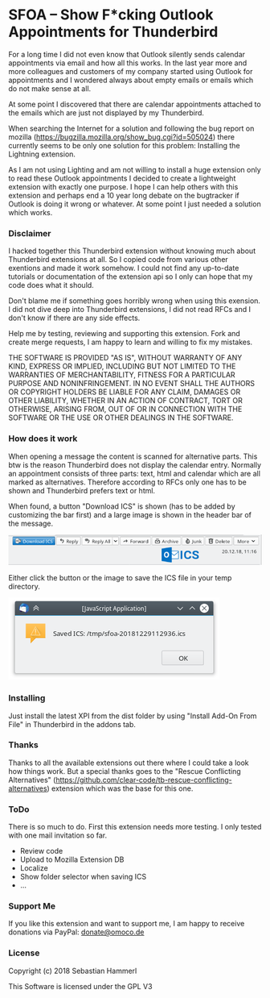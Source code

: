 SFOA – Show F*cking Outlook Appointments for Thunderbird
========================================================

For a long time I did not even know that Outlook silently sends calendar appointments via email and how all this works. In the last year more and more colleagues and customers of my company started using Outlook for appointments and I wondered always about empty emails or emails which do not make sense at all.

At some point I discovered that there are calendar appointments attached to the emails which are just not displayed by my Thunderbird.

When searching the Internet for a solution and following the bug report on mozilla (https://bugzilla.mozilla.org/show_bug.cgi?id=505024) there currently seems to be only one solution for this problem: Installing the Lightning extension.

As I am not using Lighting and am not willing to install a huge extension only to read these Outlook appointments I decided to create a lightweight extension with exactly one purpose. I hope I can help others with this extension and perhaps end a 10 year long debate on the bugtracker if Outlook is doing it wrong or whatever. At some point I just needed a solution which works.

### Disclaimer

I hacked together this Thunderbird extension without knowing much about Thunderbird extensions at all. So I copied code from various other exentions and made it work somehow. I could not find any up-to-date tutorials or documentation of the extension api so I only can hope that my code does what it should.

Don't blame me if something goes horribly wrong when using this exension. I did not dive deep into Thunderbird extensions, I did not read RFCs and I don't know if there are any side effects.

Help me by testing, reviewing and supporting this extension. Fork and create merge requests, I am happy to learn and willing to fix my mistakes.

THE SOFTWARE IS PROVIDED "AS IS", WITHOUT WARRANTY OF ANY KIND, EXPRESS OR IMPLIED, INCLUDING BUT NOT LIMITED TO THE WARRANTIES OF MERCHANTABILITY, FITNESS FOR A PARTICULAR PURPOSE AND NONINFRINGEMENT. IN NO EVENT SHALL THE AUTHORS OR COPYRIGHT HOLDERS BE LIABLE FOR ANY CLAIM, DAMAGES OR OTHER LIABILITY, WHETHER IN AN ACTION OF CONTRACT, TORT OR OTHERWISE, ARISING FROM, OUT OF OR IN CONNECTION WITH THE SOFTWARE OR THE USE OR OTHER DEALINGS IN THE SOFTWARE.

### How does it work

When opening a message the content is scanned for alternative parts. This btw is the reason Thunderbird does not display the calendar entry. Normally an appointment consists of three parts: text, html and calendar which are all marked as alternatives. Therefore according to RFCs only one has to be shown and Thunderbird prefers text or html.

When found, a button "Download ICS" is shown (has to be added by customizing the bar first) and a large image is shown in the header bar of the message.

![Screenshot](/images/bar.png?raw=true "Message bar with button and image")

Either click the button or the image to save the ICS file in your temp directory.

![Screenshot](/images/alert.png?raw=true "Confirmation message")

### Installing

Just install the latest XPI from the dist folder by using "Install Add-On From File" in Thunderbird in the addons tab.

### Thanks

Thanks to all the available extensions out there where I could take a look how things work. But a special thanks goes to the "Rescue Conflicting Alternatives" (https://github.com/clear-code/tb-rescue-conflicting-alternatives) extension which was the base for this one.

### ToDo

There is so much to do. First this extension needs more testing. I only tested with one mail invitation so far.

* Review code
* Upload to Mozilla Extension DB
* Localize
* Show folder selector when saving ICS
* ...

### Support Me

If you like this extension and want to support me, I am happy to receive donations via PayPal: donate@omoco.de

### License

Copyright (c) 2018 Sebastian Hammerl

This Software is licensed under the GPL V3
